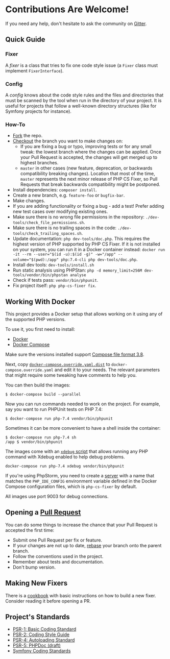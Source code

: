 # Contributions Are Welcome!

If you need any help, don't hesitate to ask the community on [Gitter](https://gitter.im/PHP-CS-Fixer/Lobby).

## Quick Guide

### Fixer

A *fixer* is a class that tries to fix one code style issue (a ``Fixer`` class
must implement ``FixerInterface``).

### Config

A *config* knows about the code style rules and the files and directories that
must be scanned by the tool when run in the directory of your project. It is
useful for projects that follow a well-known directory structures (like for
Symfony projects for instance).

### How-To

* [Fork](https://help.github.com/articles/fork-a-repo/) the repo.
* [Checkout](https://git-scm.com/docs/git-checkout) the branch you want to make changes on:
  * If you are fixing a bug or typo, improving tests or for any small tweak: the lowest branch where the changes can be applied. Once your Pull Request is accepted, the changes will get merged up to highest branches.
  * `master` in other cases (new feature, deprecation, or backwards compatibility breaking changes). Location that most of the time, `master` represents the next minor release of PHP CS Fixer, so Pull Requests that break backwards compatibility might be postponed.
* Install dependencies: `composer install`.
* Create a new branch, e.g. `feature-foo` or `bugfix-bar`.
* Make changes.
* If you are adding functionality or fixing a bug - add a test! Prefer adding new test cases over modifying existing ones.
* Make sure there is no wrong file permissions in the repository: `./dev-tools/check_file_permissions.sh`.
* Make sure there is no trailing spaces in the code: `./dev-tools/check_trailing_spaces.sh`.
* Update documentation: `php dev-tools/doc.php`. This requires the highest version of PHP supported by PHP CS Fixer. If it is not installed on your system, you can run it in a Docker container instead: `docker run -it --rm --user="$(id -u):$(id -g)" -w="/app" --volume="$(pwd):/app" php:7.4-cli php dev-tools/doc.php`.
* Install dev tools: `dev-tools/install.sh`
* Run static analysis using PHPStan: `php -d memory_limit=256M dev-tools/vendor/bin/phpstan analyse`
* Check if tests pass: `vendor/bin/phpunit`.
* Fix project itself: `php php-cs-fixer fix`.

## Working With Docker

This project provides a Docker setup that allows working on it using any of the supported PHP versions.

To use it, you first need to install:

 * [Docker](https://docs.docker.com/get-docker/)
 * [Docker Compose](https://docs.docker.com/compose/install/)

Make sure the versions installed support [Compose file format 3.8](https://docs.docker.com/compose/compose-file/).

Next, copy [`docker-compose.override.yaml.dist`](./docker-compose.override.yaml.dist) to `docker-compose.override.yaml`
and edit it to your needs. The relevant parameters that might require some tweaking have comments to help you.

You can then build the images:

```console
$ docker-compose build --parallel
```

Now you can run commands needed to work on the project. For example, say you want to run PHPUnit tests on PHP 7.4:

```console
$ docker-compose run php-7.4 vendor/bin/phpunit
```

Sometimes it can be more convenient to have a shell inside the container:

```console
$ docker-compose run php-7.4 sh
/app $ vendor/bin/phpunit
```

The images come with an [`xdebug` script](github.com/julienfalque/xdebug/) that allows running any PHP command with
Xdebug enabled to help debug problems.

```console
docker-compose run php-7.4 xdebug vendor/bin/phpunit
```

If you're using PhpStorm, you need to create a [server](https://www.jetbrains.com/help/phpstorm/servers.html) with a
name that matches the `PHP_IDE_CONFIG` environment variable defined in the Docker Compose configuration files, which is
`php-cs-fixer` by default.

All images use port 9003 for debug connections.

## Opening a [Pull Request](https://help.github.com/articles/about-pull-requests/)

You can do some things to increase the chance that your Pull Request is accepted the first time:

* Submit one Pull Request per fix or feature.
* If your changes are not up to date, [rebase](https://git-scm.com/docs/git-rebase) your branch onto the parent branch.
* Follow the conventions used in the project.
* Remember about tests and documentation.
* Don't bump version.

## Making New Fixers

There is a [cookbook](doc/cookbook_fixers.rst) with basic instructions on how to build a new fixer. Consider reading it
before opening a PR.

## Project's Standards

* [PSR-1: Basic Coding Standard](https://github.com/php-fig/fig-standards/blob/master/accepted/PSR-1-basic-coding-standard.md)
* [PSR-2: Coding Style Guide](https://github.com/php-fig/fig-standards/blob/master/accepted/PSR-2-coding-style-guide.md)
* [PSR-4: Autoloading Standard](https://github.com/php-fig/fig-standards/blob/master/accepted/PSR-4-autoloader.md)
* [PSR-5: PHPDoc (draft)](https://github.com/phpDocumentor/fig-standards/blob/master/proposed/phpdoc.md)
* [Symfony Coding Standards](https://symfony.com/doc/current/contributing/code/standards.html)
